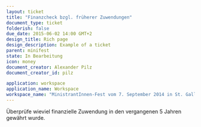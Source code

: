 ```yaml
---
layout: ticket
title: "Finanzcheck bzgl. früherer Zuwendungen"
document_type: ticket
folderish: false
due_date: 2015-06-02 14:00 GMT+2
design_title: Rich page
design_description: Example of a ticket
parent: minifest
state: In Bearbeitung
icon: money
document_creator: Alexander Pilz
document_creator_id: pilz

application: workspace
application_name: Workspace
workspace_name: "MinistrantInnen-Fest vom 7. September 2014 in St. Gallen"
---
```


Überprüfe wieviel finanzielle Zuwendung in den vergangenen 5 Jahren gewährt wurde.
